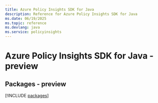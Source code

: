 ```yaml
---
title: Azure Policy Insights SDK for Java
description: Reference for Azure Policy Insights SDK for Java
ms.date: 06/19/2025
ms.topic: reference
ms.devlang: java
ms.service: policyinsights
---
```

# Azure Policy Insights SDK for Java - preview
## Packages - preview
[!INCLUDE [packages](policy-insights-index.md)]